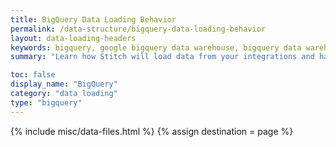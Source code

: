 ```yaml
---
title: BigQuery Data Loading Behavior
permalink: /data-structure/bigquery-data-loading-behavior
layout: data-loading-headers
keywords: bigquery, google bigquery data warehouse, bigquery data warehouse, bigquery etl, etl to bigquery
summary: "Learn how Stitch will load data from your integrations and handle various scenarios into a BigQuery destination."

toc: false
display_name: "BigQuery"
category: "data loading"
type: "bigquery"
---
```

{% include misc/data-files.html %}
{% assign destination = page %}